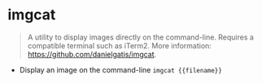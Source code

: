 # imgcat
> A utility to display images directly on the command-line.
> Requires a compatible terminal such as iTerm2.
> More information: <https://github.com/danielgatis/imgcat>.

- Display an image on the command-line
`imgcat {{filename}}`
